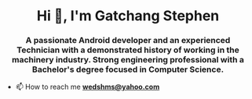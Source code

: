 <h1 align="center">Hi 👋, I'm Gatchang Stephen</h1>
<h3 align="center">A passionate Android developer and an experienced Technician with a demonstrated history of working in the machinery industry. Strong engineering professional with a Bachelor's degree focused in Computer Science.</h3>

- 📫 How to reach me **wedshms@yahoo.com**

<!--<p><img align="center" src="https://github-readme-stats.vercel.app/api/top-langs?username=gatchang-stephen&show_icons=true&locale=en&layout=compact" alt="gatchang-stephen" /></p>-->

